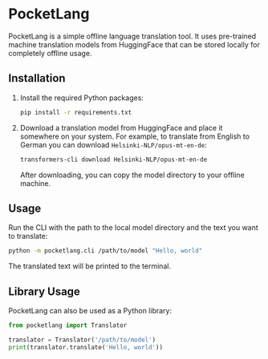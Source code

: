 # PocketLang

PocketLang is a simple offline language translation tool. It uses
pre-trained machine translation models from HuggingFace that can be
stored locally for completely offline usage.

## Installation

1. Install the required Python packages:
   ```bash
   pip install -r requirements.txt
   ```
2. Download a translation model from HuggingFace and place it somewhere
   on your system. For example, to translate from English to German you
   can download `Helsinki-NLP/opus-mt-en-de`:
   ```bash
   transformers-cli download Helsinki-NLP/opus-mt-en-de
   ```
   After downloading, you can copy the model directory to your offline
   machine.

## Usage

Run the CLI with the path to the local model directory and the text you
want to translate:

```bash
python -m pocketlang.cli /path/to/model "Hello, world"
```

The translated text will be printed to the terminal.

## Library Usage

PocketLang can also be used as a Python library:

```python
from pocketlang import Translator

translator = Translator('/path/to/model')
print(translator.translate('Hello, world'))
```
